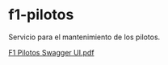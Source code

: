 # f1-pilotos

Servicio para el mantenimiento de los pilotos.

[F1 Pilotos Swagger UI.pdf](https://github.com/borja-fernandez/f1-pilotos/files/10148999/F1.Pilotos.Swagger.UI.pdf)

